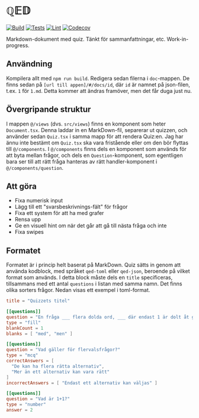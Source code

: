 # ℚ𝔼𝔻
[![Build](https://img.shields.io/github/workflow/status/oskarr/qed/Build?style=flat-square)](https://github.com/oskarr/qed/actions/workflows/build-vue.yml)
[![Tests](https://img.shields.io/github/workflow/status/oskarr/qed/Tests?label=tests&style=flat-square)](https://github.com/oskarr/qed/actions/workflows/jest.yml)
[![Lint](https://img.shields.io/github/workflow/status/oskarr/qed/ESLint?label=lint&style=flat-square)](https://github.com/oskarr/qed/actions/workflows/lint.yml)
[![Codecov](https://img.shields.io/codecov/c/github/oskarr/qed?style=flat-square)](https://app.codecov.io/gh/oskarr/qed)

Markdown-dokument med quiz. Tänkt för sammanfattningar, etc. Work-in-progress.

## Användning
Kompilera allt med `npm run build`. Redigera sedan filerna i `doc`-mappen. De finns sedan på `[url till appen]/#/docs/id`, där `id` är namnet på json-filen, t.ex. `1` för `1.md`. Detta kommer att ändras framöver, men det får duga just nu.

## Övergripande struktur
I mappen `@/views` (dvs. `src/views`) finns en komponent som heter `Document.tsx`. Denna laddar in en MarkDown-fil, separerar ut quizzen, och använder sedan `Quiz.tsx` i samma mapp för att rendera Quiz:en. Jag har ännu inte bestämt om `Quiz.tsx` ska vara fristående eller om den bör flyttas till `@/components`. I `@/components` finns dels en komponent som används för att byta mellan frågor, och dels en `Question`-komponent, som egentligen bara ser till att rätt fråga hanteras av rätt handler-komponent i `@/components/question`.

## Att göra
* Fixa numerisk input
* Lägg till ett "svarsbeskrivnings-fält" för frågor
* Fixa ett system för att ha med grafer
* Rensa upp
* Ge en visuell hint om när det går att gå till nästa fråga och inte
* Fixa swipes

## Formatet
Formatet är i princip helt baserat på MarkDown. Quiz sätts in genom att använda kodblock, med språket `qed-toml` eller `qed-json`, beroende på vilket format som används. I detta block måste dels en `title` specificeras, tillsammans med ett antal `questions` i listan med samma namn. Det finns olika sorters frågor. Nedan visas ett exempel i toml-format.
```toml
title = "Quizzets titel"

[[questions]]
question = "En fråga ___ flera dolda ord, ___ där endast 1 är dolt åt gången."
type = "fill"
blankCount = 1
blanks = [ "med", "men" ]

[[questions]]
question = "Vad gäller för flervalsfrågor?"
type = "mcq"
correctAnswers = [
  "De kan ha flera rätta alternativ",
  "Mer än ett alternativ kan vara rätt"
]
incorrectAnswers = [ "Endast ett alternativ kan väljas" ]

[[questions]]
question = "Vad är 1+1?"
type = "number"
answer = 2
```